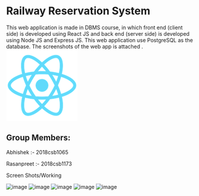 <h1>Railway Reservation System</h1>
This web application is made in DBMS course, in which front end (client side) is developed using React JS and back end (server side) is developed using Node JS and Express JS. This web application use PostgreSQL as the database. The screenshots of the web app is attached .
<img src="https://github.com/AbhishekB16/Railway-Booking-Website/blob/main/public/logo192.png" alt="">
<h2>Group Members:</h2>
<p>Abhishek :- 2018csb1065</p>
<p> Rasanpreet :- 2018csb1173</p>
Screen Shots/Working


![image](https://user-images.githubusercontent.com/71171349/112754940-18784d80-8ffc-11eb-87ac-557f587fb336.png)
![image](https://user-images.githubusercontent.com/71171349/112754979-4fe6fa00-8ffc-11eb-843b-0c35ee170418.png)
![image](https://user-images.githubusercontent.com/71171349/112754987-5ecdac80-8ffc-11eb-8542-67e8d001f16c.png)
![image](https://user-images.githubusercontent.com/71171349/112754998-71e07c80-8ffc-11eb-96ee-8dfaf00ef41c.png)
![image](https://user-images.githubusercontent.com/71171349/112755007-7f960200-8ffc-11eb-8577-da81f46b0e43.png)
